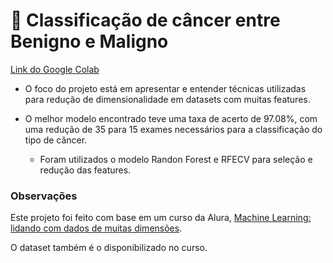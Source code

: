 # :hospital: Classificação de câncer entre Benigno e Maligno

[Link do Google Colab](https://colab.research.google.com/drive/1jUbhfGTwVMNrV0I5ijU3htpoggqzj2H6?usp=sharing)

* O foco do projeto está em apresentar e entender técnicas utilizadas para redução de dimensionalidade em datasets com muitas features.

* O melhor modelo encontrado teve uma taxa de acerto de 97.08%, com uma redução de 35 para 15 exames necessários para a classificação do tipo de câncer.
  * Foram utilizados o modelo Randon Forest e RFECV para seleção e redução das features.
  
### Observações

Este projeto foi feito com base em um curso da Alura, [Machine Learning: lidando com dados de muitas dimensões](https://cursos.alura.com.br/course/reducao-dimensionalidade).

O dataset também é o disponibilizado no curso.
